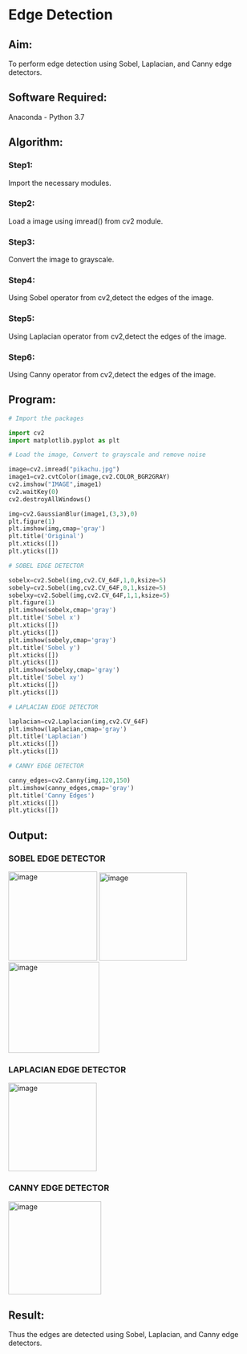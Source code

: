 # Edge Detection
## Aim:
To perform edge detection using Sobel, Laplacian, and Canny edge detectors.

## Software Required:
Anaconda - Python 3.7

## Algorithm:
### Step1:
Import the necessary modules.
### Step2:
Load a image using imread() from cv2 module.

### Step3:
Convert the image to grayscale.

### Step4:
Using Sobel operator from cv2,detect the edges of the image.

### Step5:
Using Laplacian operator from cv2,detect the edges of the image.

### Step6:
Using Canny operator from cv2,detect the edges of the image.
 
## Program:
``` Python
# Import the packages

import cv2
import matplotlib.pyplot as plt

# Load the image, Convert to grayscale and remove noise

image=cv2.imread("pikachu.jpg")
image1=cv2.cvtColor(image,cv2.COLOR_BGR2GRAY)
cv2.imshow("IMAGE",image1)
cv2.waitKey(0)
cv2.destroyAllWindows()

img=cv2.GaussianBlur(image1,(3,3),0)
plt.figure(1)
plt.imshow(img,cmap='gray')
plt.title('Original')
plt.xticks([])
plt.yticks([])

# SOBEL EDGE DETECTOR

sobelx=cv2.Sobel(img,cv2.CV_64F,1,0,ksize=5)
sobely=cv2.Sobel(img,cv2.CV_64F,0,1,ksize=5)
sobelxy=cv2.Sobel(img,cv2.CV_64F,1,1,ksize=5)
plt.figure(1)
plt.imshow(sobelx,cmap='gray')
plt.title('Sobel x')
plt.xticks([])
plt.yticks([])
plt.imshow(sobely,cmap='gray')
plt.title('Sobel y')
plt.xticks([])
plt.yticks([])
plt.imshow(sobelxy,cmap='gray')
plt.title('Sobel xy')
plt.xticks([])
plt.yticks([])

# LAPLACIAN EDGE DETECTOR

laplacian=cv2.Laplacian(img,cv2.CV_64F)
plt.imshow(laplacian,cmap='gray')
plt.title('Laplacian')
plt.xticks([])
plt.yticks([])

# CANNY EDGE DETECTOR

canny_edges=cv2.Canny(img,120,150)
plt.imshow(canny_edges,cmap='gray')
plt.title('Canny Edges')
plt.xticks([])
plt.yticks([])
```
## Output:
### SOBEL EDGE DETECTOR

<img width="177" alt="image" src="https://user-images.githubusercontent.com/75413726/168777309-978e7e01-2232-42d0-9581-e4a4d23f05a4.png">

<img width="175" alt="image" src="https://user-images.githubusercontent.com/75413726/168777383-d6cfcd47-8c9b-43a4-a6c1-b795e1e9800e.png">

<img width="181" alt="image" src="https://user-images.githubusercontent.com/75413726/168777485-77c6a645-eb91-4c7b-9e00-b8ba9b380412.png">

### LAPLACIAN EDGE DETECTOR

<img width="176" alt="image" src="https://user-images.githubusercontent.com/75413726/168777556-0a7d3f30-f2bd-49eb-92f1-087cfb91232a.png">

### CANNY EDGE DETECTOR

<img width="185" alt="image" src="https://user-images.githubusercontent.com/75413726/168777666-96391f0d-87d9-44a0-9cab-b4989ed2a76d.png">


## Result:
Thus the edges are detected using Sobel, Laplacian, and Canny edge detectors.
